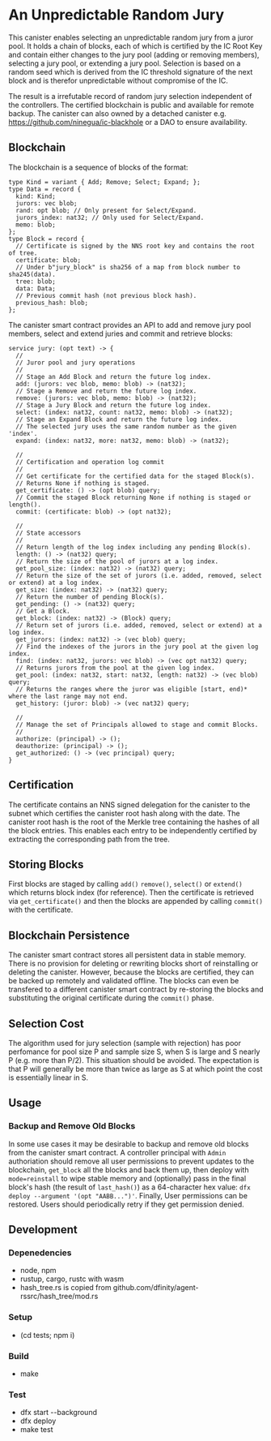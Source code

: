 # An Unpredictable Random Jury

This canister enables selecting an unpredictable random jury from a juror pool.  It holds a chain of blocks, each of which is certified by the IC Root Key and contain either changes to the jury pool (adding or removing members), selecting a jury pool, or extending a jury pool.  Selection is based on a random seed which is derived from the IC threshold signature of the next block and is therefor unpredictable without compromise of the IC.

The result is a irrefutable record of random jury selection independent of the controllers.  The certified blockchain is public and available for remote backup.  The canister can also owned by a detached canister e.g. https://github.com/ninegua/ic-blackhole or a DAO to ensure availability.

## Blockchain

The blockchain is a sequence of blocks of the format:

```
type Kind = variant { Add; Remove; Select; Expand; };
type Data = record {
  kind: Kind;
  jurors: vec blob;
  rand: opt blob; // Only present for Select/Expand.
  jurors_index: nat32; // Only used for Select/Expand.
  memo: blob;
};
type Block = record {
  // Certificate is signed by the NNS root key and contains the root of tree.
  certificate: blob;
  // Under b"jury_block" is sha256 of a map from block number to sha245(data).
  tree: blob;
  data: Data;
  // Previous commit hash (not previous block hash).
  previous_hash: blob;
};
```

The canister smart contract provides an API to add and remove jury pool members, select and extend juries and commit and retrieve blocks:

```
service jury: (opt text) -> {
  //
  // Juror pool and jury operations
  //
  // Stage an Add Block and return the future log index.
  add: (jurors: vec blob, memo: blob) -> (nat32);
  // Stage a Remove and return the future log index.
  remove: (jurors: vec blob, memo: blob) -> (nat32);
  // Stage a Jury Block and return the future log index.
  select: (index: nat32, count: nat32, memo: blob) -> (nat32);
  // Stage an Expand Block and return the future log index.
  // The selected jury uses the same random number as the given 'index'.
  expand: (index: nat32, more: nat32, memo: blob) -> (nat32);

  //
  // Certification and operation log commit
  //
  // Get certificate for the certified data for the staged Block(s).
  // Returns None if nothing is staged.
  get_certificate: () -> (opt blob) query;
  // Commit the staged Block returning None if nothing is staged or length().
  commit: (certificate: blob) -> (opt nat32);
                              
  //
  // State accessors
  //
  // Return length of the log index including any pending Block(s).
  length: () -> (nat32) query;
  // Return the size of the pool of jurors at a log index.
  get_pool_size: (index: nat32) -> (nat32) query;
  // Return the size of the set of jurors (i.e. added, removed, select or extend) at a log index.
  get_size: (index: nat32) -> (nat32) query;
  // Return the number of pending Block(s).
  get_pending: () -> (nat32) query;
  // Get a Block.
  get_block: (index: nat32) -> (Block) query;
  // Return set of jurors (i.e. added, removed, select or extend) at a log index.
  get_jurors: (index: nat32) -> (vec blob) query;
  // Find the indexes of the jurors in the jury pool at the given log index.
  find: (index: nat32, jurors: vec blob) -> (vec opt nat32) query;
  // Returns jurors from the pool at the given log index.
  get_pool: (index: nat32, start: nat32, length: nat32) -> (vec blob) query;
  // Returns the ranges where the juror was eligible [start, end)* where the last range may not end.
  get_history: (juror: blob) -> (vec nat32) query;

  //
  // Manage the set of Principals allowed to stage and commit Blocks.
  //
  authorize: (principal) -> ();
  deauthorize: (principal) -> ();
  get_authorized: () -> (vec principal) query;
}
```

## Certification

The certificate contains an NNS signed delegation for the canister to the subnet which certifies the canister root hash along with the date.  The canister root hash is the root of the Merkle tree containing the hashes of all the block entries.  This enables each entry to be independently certified by extracting the corresponding path from the tree.

## Storing Blocks

First blocks are staged by calling `add()` `remove()`, `select()` or `extend()` which returns block index (for reference).  Then the certificate is retrieved via `get_certificate()` and then the blocks are appended by calling `commit()` with the certificate.

## Blockchain Persistence

The canister smart contract stores all persistent data in stable memory.  There is no provision for deleting or rewriting blocks short of reinstalling or deleting the canister.  However, because the blocks are certified, they can be backed up remotely and validated offline.  The blocks can even be transfered to a different canister smart contract by re-storing the blocks and substituting the original certificate during the `commit()` phase.

## Selection Cost

The algorithm used for jury selection (sample with rejection) has poor perfomance for pool size P and sample size S, when S is large and S nearly P (e.g. more than P/2).  This situation should be avoided.  The expectation is that P will generally be more than twice as large as S at which point the cost is essentially linear in S.

## Usage

### Backup and Remove Old Blocks

In some use cases it may be desirable to backup and remove old blocks from the canister smart contract.  A controller principal with `Admin` authoriation should remove all user permissions to prevent updates to the blockchain, `get_block` all the blocks and back them up, then deploy with `mode=reinstall` to wipe stable memory and (optionally) pass in the final block's hash (the result of `last_hash()`) as a 64-character hex value: `dfx deploy --argument '(opt "AABB...")'`.  Finally, User permissions can be restored.  Users should periodically retry if they get permission denied.

## Development

### Depenedencies

* node, npm
* rustup, cargo, rustc with wasm
* hash\_tree.rs is copied from github.com/dfinity/agent-rssrc/hash\_tree/mod.rs

### Setup

* (cd tests; npm i)

### Build

* make

### Test

* dfx start --background
* dfx deploy
* make test
